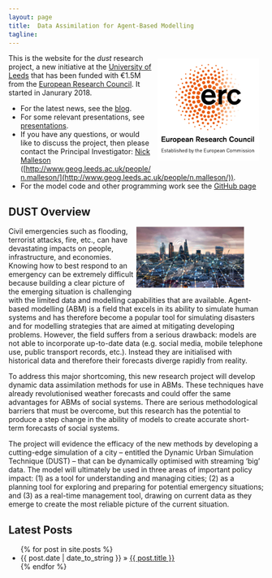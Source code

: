 ```yaml
---
layout: page
title:  Data Assimilation for Agent-Based Modelling
tagline: 
---
```


<img style="float:right; padding:10px ;width:200px; height:auto;" src="./figures/erc_logo.jpg" alt="ERC logo" />



This is the website for the _dust_ research project, a new initiative at the [University of Leeds](http://www.leeds.ac.uk/) that has been funded with €1.5M from the [European Research Council](https://erc.europa.eu/). It started in Janurary 2018. 

 - For the latest news, see the [blog]({{site.baseurl}}/blog.html).
 - For some relevant presentations, see [presentations]({{site.baseurl}}/presentations.html).
 - If you have any questions, or would like to discuss the project, then please contact the Principal Investigator: [Nick Malleson](https://github.com/nickmalleson) ([http://www.geog.leeds.ac.uk/people/n.malleson/](http://www.geog.leeds.ac.uk/people/n.malleson/)).
 - For the model code and other programming work see the [GitHub page](https://github.com/Urban-Analytics/dust)

## DUST Overview
 
<figure>
	<img style="float:right; width:50%" src="./figures/shutterstock_788458099-small.jpg" alt="image of a city" />
</figure>

Civil emergencies such as flooding, terrorist attacks, fire, etc., can have devastating impacts on people, infrastructure, and economies. Knowing how to best respond to an emergency can be extremely difficult because building a clear picture of the emerging situation is challenging with the limited data and modelling capabilities that are available. Agent-based modelling (ABM) is a field that excels in its ability to simulate human systems and has therefore become a popular tool for simulating disasters and for modelling strategies that are aimed at mitigating developing problems. However, the field suffers from a serious drawback: models are not able to incorporate up-to-date data (e.g. social media, mobile telephone use, public transport records, etc.). Instead they are initialised with historical data and therefore their forecasts diverge rapidly from reality.

To address this major shortcoming, this new research project will develop dynamic data assimilation methods for use in ABMs. These techniques have already revolutionised weather forecasts and could offer the same advantages for ABMs of social systems. There are serious methodological barriers that must be overcome, but this research has the potential to produce a step change in the ability of models to create accurate short-term forecasts of social systems.

The project will evidence the efficacy of the new methods by developing a cutting-edge simulation of a city – entitled the Dynamic Urban Simulation Technique (DUST) – that can be dynamically optimised with streaming ‘big’ data. The model will ultimately be used in three areas of important policy impact: (1) as a tool for understanding and managing cities; (2) as a planning tool for exploring and preparing for potential emergency situations; and (3) as a real-time management tool, drawing on current data as they emerge to create the most reliable picture of the current situation.

## Latest Posts

<ul class="posts">
  {% for post in site.posts %}
    <li><span>{{ post.date | date_to_string }}</span> &raquo; <a href="{{ BASE_PATH }}{{ post.url }}">{{ post.title }}</a></li>
  {% endfor %}
</ul>

